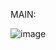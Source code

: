 MAIN:

![image](https://github.com/luizhabaeb/GBertoti---FATEC/assets/82103455/167b5ae7-157f-4f07-9aff-bd11e4b310a4)
